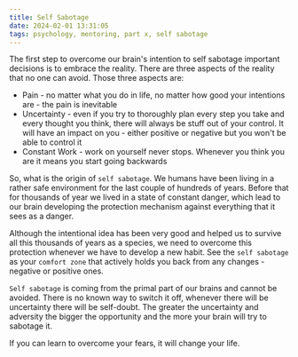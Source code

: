 ```yaml
---
title: Self Sabotage
date: 2024-02-01 13:31:05
tags: psychology, mentoring, part x, self sabotage
---
```


The first step to overcome our brain's intention to self sabotage important decisions is to embrace the reality. There are three aspects of the reality that no one can avoid. Those three aspects are:
- Pain - no matter what you do in life, no matter how good your intentions are - the pain is inevitable
- Uncertainty - even if you try to thoroughly plan every step you take and every thought you think, there will always be stuff out of your control. It will have an impact on you - either positive or negative but you won't be able to control it
- Constant Work - work on yourself never stops. Whenever you think you are it means you start going backwards

<!-- more -->

So, what is the origin of `self sabotage`. We humans have been living in a rather safe environment for the last couple of hundreds of years. Before that for thousands of year we lived in a state of constant danger, which lead to our brain developing the protection mechanism against everything that it sees as a danger.

Although the intentional idea has been very good and helped us to survive all this thousands of years as a species, we need to overcome this protection whenever we have to develop a new habit. See the `self sabotage` as your `comfort zone` that actively holds you back from any changes - negative or positive ones.

`Self sabotage` is coming from the primal part of our brains and cannot be avoided. There is no known way to switch it off, whenever there will be uncertainty there will be self-doubt. The greater the uncertainty and adversity the bigger the opportunity and the more your brain will try to sabotage it.

If you can learn to overcome your fears, it will change your life.


